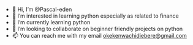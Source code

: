 - 👋 Hi, I’m @Pascal-eden
- 👀 I’m interested in learning python especially as related to finance
- 🌱 I’m currently learning python
- 💞️ I’m looking to collaborate on beginner friendly projects on python
- 📫 You can reach me with my email okekenwachidiebere@gmail.com

<!---
Pascal-eden/Pascal-eden is a ✨ special ✨ repository because its `README.md` (this file) appears on your GitHub profile.
You can click the Preview link to take a look at your changes.
--->
